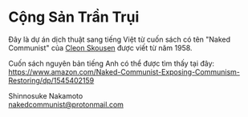 # Cộng Sản Trần Trụi

Đây là dự án dịch thuật sang tiếng Việt từ cuốn sách có tên "Naked Communist" của
[Cleon Skousen](https://en.wikipedia.org/wiki/W._Cleon_Skousen) được viết
từ năm 1958.

Cuốn sách nguyên bản tiếng Anh có thể được tìm thấy tại đây:  
https://www.amazon.com/Naked-Communist-Exposing-Communism-Restoring/dp/1545402159

Shinnosuke Nakamoto  
nakedcommunist@protonmail.com
